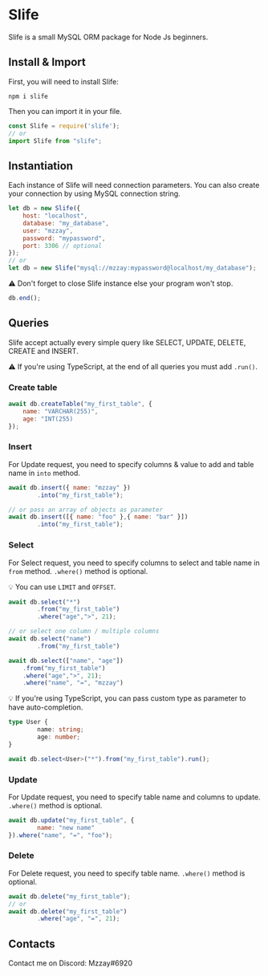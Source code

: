 # Slife

Slife is a small MySQL ORM package for Node Js beginners.

## Install & Import
First, you will need to install Slife:
```
npm i slife
```

Then you can import it in your file.
```js
const Slife = require('slife');
// or
import Slife from "slife";
```

## Instantiation
Each instance of Slife will need connection parameters. You can also create your connection by using MySQL connection string.
```js
let db = new Slife({
    host: "localhost",
    database: "my_database",
    user: "mzzay",
    password: "mypassword",
    port: 3306 // optional
});
// or
let db = new Slife("mysql://mzzay:mypassword@localhost/my_database");
```
⚠ Don't forget to close Slife instance else your program won't stop.
```js
db.end();
```
## Queries
Slife accept actually every simple query like SELECT, UPDATE, DELETE, CREATE and INSERT.

⚠ If you're using TypeScript, at the end of all queries you must add `.run()`. 

### Create table
```js
await db.createTable("my_first_table", {
    name: "VARCHAR(255)",
    age: "INT(255)
});
```

### Insert
For Update request, you need to specify columns & value to add and table name in `into` method.

```js
await db.insert({ name: "mzzay" })
        .into("my_first_table");

// or pass an array of objects as parameter
await db.insert([{ name: "foo" },{ name: "bar" }])
        .into("my_first_table");
```

### Select
For Select request, you need to specify columns to select and table name in `from` method. `.where()` method is optional.

💡 You can use `LIMIT` and `OFFSET`. 

```js
await db.select("*")
        .from("my_first_table")
        .where("age",">", 21);

// or select one column / multiple columns
await db.select("name")
        .from("my_first_table")

await db.select(["name", "age"])
    .from("my_first_table")
    .where("age",">", 21);
    .where("name", "=", "mzzay")
```

💡 If you're using TypeScript, you can pass custom type as parameter to have auto-completion.

```ts
type User {
        name: string;
        age: number;
}

await db.select<User>("*").from("my_first_table").run();
```
### Update
For Update request, you need to specify table name and columns to update. `.where()` method is optional.
```js
await db.update("my_first_table", {
        name: "new name"
}).where("name", "=", "foo");
```

### Delete
For Delete request, you need to specify table name. `.where()` method is optional.
```js
await db.delete("my_first_table");
// or
await db.delete("my_first_table")
        .where("age", "=", 21);
```

## Contacts
Contact me on Discord: Mzzay#6920